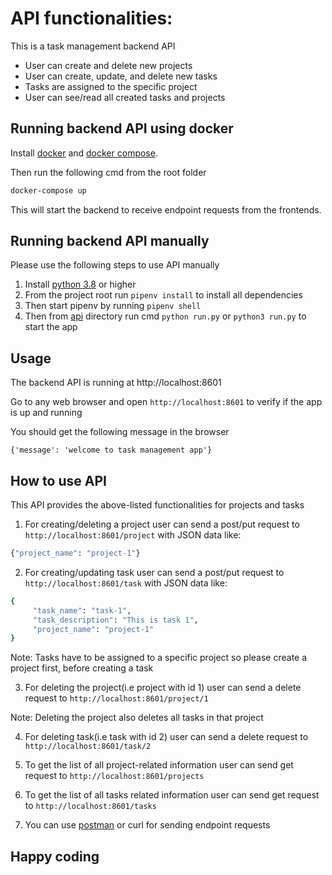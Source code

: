 # API functionalities:

This is a task management backend API

- User can create and delete new projects
- User can create, update, and delete new tasks
- Tasks are assigned to the specific project
- User can see/read all created tasks and projects

## Running backend API using docker

Install [docker](https://docs.docker.com) and [docker compose](https://docs.docker.com/compose).

Then run the following cmd from the root folder

```bash
docker-compose up
```

This will start the backend to receive endpoint requests from the frontends.

## Running backend API manually

Please use the following steps to use API manually

1. Install [python 3.8](https://www.python.org/downloads) or higher
2. From the project root run `pipenv install` to install all dependencies
3. Then start pipenv by running `pipenv shell`
4. Then from [api](/backend/api/) directory run cmd `python run.py` or `python3 run.py` to start the app

## Usage

The backend API is running at http://localhost:8601

Go to any web browser and open `http://localhost:8601` to verify if the app is up and running

You should get the following message in the browser

`{'message': 'welcome to task management app'}`

## How to use API

This API provides the above-listed functionalities for projects and tasks

1. For creating/deleting a project user can send a post/put request to `http://localhost:8601/project` with JSON data like:

```bash
{"project_name": "project-1"}
```

2. For creating/updating task user can send a post/put request to `http://localhost:8601/task` with JSON data like:

```bash
{
     "task_name": "task-1",
     "task_description": "This is task 1",
     "project_name": "project-1"
}
```

Note: Tasks have to be assigned to a specific project so please create a project first, before creating a task

3. For deleting the project(i.e project with id 1) user can send a delete request to `http://localhost:8601/project/1`

Note: Deleting the project also deletes all tasks in that project

4. For deleting task(i.e task with id 2) user can send a delete request to `http://localhost:8601/task/2`

5. To get the list of all project-related information user can send get request to `http://localhost:8601/projects`

6. To get the list of all tasks related information user can send get request to `http://localhost:8601/tasks`

7. You can use [postman](https://www.postman.com/) or curl for sending endpoint requests

## Happy coding
